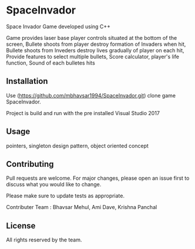 
# SpaceInvador

Space Invador Game developed using C++ 

Game provides laser base  player controls situated at the bottom of the screen, 
Bullete shoots from player destroy formation of Invaders when hit, 
Bullete shoots from Inveders destroy lives gradually of player on each hit,
Provide features to select multiple bullets, Score calculator, player's life function, Sound of each bulletes hits

## Installation

Use  (https://github.com/mbhavsar1994/SpaceInvador.git) clone  game SpaceInvador.

Project is build and run with the pre installed Visual Studio 2017


## Usage

pointers, singleton design pattern, object oriented concept

## Contributing
Pull requests are welcome. For major changes, please open an issue first to discuss what you would like to change.

Please make sure to update tests as appropriate.

Contributer Team : Bhavsar Mehul, Ami Dave, Krishna Panchal

## License
All rights reserved by the team.
